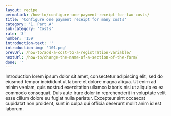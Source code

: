 ```yaml
---
layout: recipe
permalink: /how-to/configure-one-payment-receipt-for-two-costs/
title: 'Configure one payment receipt for many costs'
category: '1. Part A'
sub-category: 'Costs'
rate: '3'
number: '159'
introduction-text: ''
introduction-img: '101.png'
prevUrl: /how-to/add-a-cost-to-a-registration-variable/
nextUrl: /how-to/change-the-name-of-a-section-of-the-form/
done: ''
---
```


Introduction lorem ipsum dolor sit amet, consectetur adipiscing elit, sed do eiusmod tempor incididunt ut labore et dolore magna aliqua. Ut enim ad minim veniam, quis nostrud exercitation ullamco laboris nisi ut aliquip ex ea commodo consequat. Duis aute irure dolor in reprehenderit in voluptate velit esse cillum dolore eu fugiat nulla pariatur. Excepteur sint occaecat cupidatat non proident, sunt in culpa qui officia deserunt mollit anim id est laborum.
